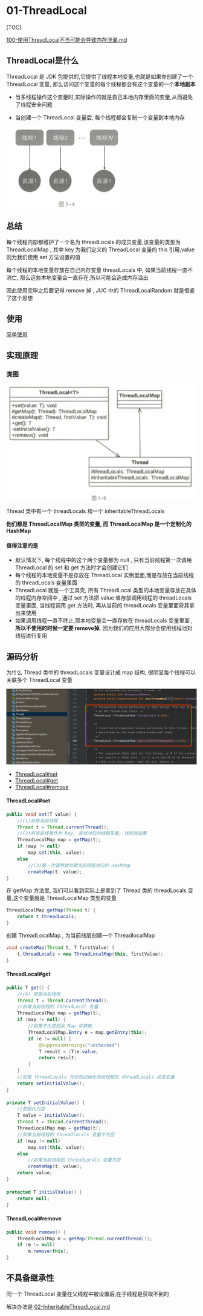 # 01-ThreadLocal

[TOC]

 [100-使用ThreadLocal不当可能会导致内存泄漏.md](../15-并发编程实战/100-使用ThreadLocal不当可能会导致内存泄漏.md) 

## ThreadLocal是什么

ThreadLocal 是 JDK 包提供的,它提供了线程本地变量,也就是如果你创建了一个 ThreadLocal 变量, 那么访问这个变量的每个线程都会有这个变量的一个**本地副本**

- 当多线程操作这个变量时,实际操作的就是自己本地内存里面的变量,从而避免了线程安全问题

- 当创建一个 ThreadLocal 变量后, 每个线程都会复制一个变量到本地内存

![image-20200720075559520](../../../assets/image-20200720075559520.png)

## 总结

每个线程内部都维护了一个名为 threadLocals 的成员变量,该变量的类型为 ThreadLocalMap , 其中 key 为我们定义的 ThreadLocal 变量的 this 引用,value 则为我们使用 set 方法设置的值

每个线程的本地变量存放在自己内存变量 threadLocals 中, 如果当前线程一直不消亡, 那么这些本地变量会一直存在,所以可能会造成内存溢出

因此使用完毕之后要记得 remove 掉 , JUC 中的 ThreadLocalRandom 就是借鉴了这个思想

## 使用

 [简单使用](../08-Java并发容器和框架/07-ThreadLocal.md) 

## 实现原理

### 类图

![image-20200720075713219](../../../assets/image-20200720075713219.png)

Thread 类中有一个 threadLocals 和一个 inheritableThreadLocals

**他们都是 ThreadLocalMap 类型的变量, 而 ThreadLocalMap 是一个定制化的 HashMap**

#### 值得注意的是

- 默认情况下, 每个线程中的这个两个变量都为 null , 只有当前线程第一次调用 ThreadLocal 的 set 和 get 方法时才会创建它们
- 每个线程的本地变量不是存放在 ThreadLocal 实例里面,而是存放在当前线程的 threadLocals 变量里面
- ThreadLocal 就是一个工具壳, 所有 ThreadLocal 类型的本地变量存放在具体的线程内存空间中 , 通过 set 方法把 value 值存放调用线程的 threadLocals 变量里面, 当线程调用 get 方法时, 再从当前的 threadLocals 变量里面将其拿出来使用
- 如果调用线程一直不终止,那本地变量会一直存放在 threadLocals 变量里面 , **所以不使用的时候一定要 remove掉**, 因为我们的应用大部分会使用线程池对线程进行复用

## 源码分析

为什么 Thread 类中的 threadLocals 变量设计成 map 结构, 很明显每个线程可以关联多个 ThreadLocal 变量

![image-20200720080520791](../../../assets/image-20200720080520791.png)

- [ThreadLocal#set](#ThreadLocal#set)
- [ThreadLocal#get](#ThreadLocal#get)
- [ThreadLocal#remove](#ThreadLocal#remove)

#### ThreadLocal#set

```java
public void set(T value) {
    //(1)获取当前线程
    Thread t = Thread.currentThread();
    //(2)将当前线程作为 key, 查找对应的线程变量, 找到则设置
    ThreadLocalMap map = getMap(t);
    if (map != null)
        map.set(this, value);
    else
        //(3)第一次调用就创建当前线程对应的 HashMap
        createMap(t, value);
}
```

在 getMap 方法里, 我们可以看到实际上是拿到了 Thread 类的 threadLocals 变量,这个变量就是 ThreadLocalMap 类型的变量

```java
ThreadLocalMap getMap(Thread t) {
    return t.threadLocals;
}
```

创建 ThreadLocalMap , 为当前线层创建一个 ThreadlocalMap

```java
void createMap(Thread t, T firstValue) {
    t.threadLocals = new ThreadLocalMap(this, firstValue);
}
```

#### ThreadLocal#get

```java
public T get() {
    //(4) 获取当前线程
    Thread t = Thread.currentThread();
    //获取当前线程的 ThreadLocal 变量
    ThreadLocalMap map = getMap(t);
    if (map != null) {
        //如果不为空则从 Map 中获取
        ThreadLocalMap.Entry e = map.getEntry(this);
        if (e != null) {
            @SuppressWarnings("unchecked")
            T result = (T)e.value;
            return result;
        }
    }
    //如果 threadLocals 为空则初始化当前线程的 threadLocals 成员变量
    return setInitialValue();
}

private T setInitialValue() {
    //初始化为空
    T value = initialValue();
    Thread t = Thread.currentThread();
    ThreadLocalMap map = getMap(t);
    //如果当前线程的 threadlocals 变量不为空
    if (map != null)
        map.set(this, value);
    else
        //如果当前线程的 threadLocals 变量为空
        createMap(t, value);
    return value;
}

protected T initialValue() {
    return null;
}
```

#### ThreadLocal#remove

```java
public void remove() {
    ThreadLocalMap m = getMap(Thread.currentThread());
    if (m != null)
        m.remove(this);
}
```

## 不具备继承性

同一个 ThreadLocal 变量在父线程中被设置后,在子线程是获取不到的

解决办法是 [02-InheritableThreadLocal.md](02-InheritableThreadLocal.md) 